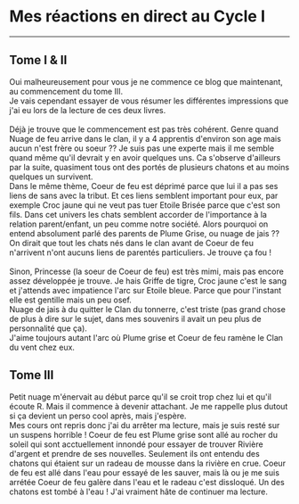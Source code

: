 # Mes réactions en direct au Cycle I

------

## Tome I & II
Oui malheureusement pour vous je ne commence ce blog que maintenant, au commencement du tome III.<br>
Je vais cependant essayer de vous résumer les différentes impressions que j'ai eu lors de la lecture de ces deux livres.<br>
<br>
Déjà je trouve que le commencement est pas très cohérent. Genre quand Nuage de feu arrive dans le clan, il y a 4 apprentis d'environ son age mais aucun n'est frère ou soeur ?? Je suis pas une experte mais il me semble quand même qu'il devrait y en avoir quelques uns. Ca s'observe d'ailleurs par la suite, quasiment tous ont des portés de plusieurs chatons et au moins quelques un survivent.<br>
Dans le même thème, Coeur de feu est déprimé parce que lui il a pas ses liens de sans avec la tribut. Et ces liens semblent important pour eux, par exemple Croc jaune qui ne veut pas tuer Etoile Brisée parce que c'est son fils. Dans cet univers les chats semblent accorder de l'importance à la relation parent/enfant, un peu comme notre société. Alors pourquoi on entend absolument parlé des parents de Plume Grise, ou nuage de jais ?? On dirait que tout les chats nés dans le clan avant de Coeur de feu n'arrivent n'ont aucuns liens de parentés particuliers. Je trouve ça fou !<br>
<br>
Sinon, Princesse (la soeur de Coeur de feu) est très mimi, mais pas encore assez développée je trouve. Je hais Griffe de tigre, Croc jaune c'est le sang et j'attends avec impatience l'arc sur Etoile bleue. Parce que pour l'instant elle est gentille mais un peu osef.<br>
Nuage de jais à du quitter le Clan du tonnerre, c'est triste (pas grand chose de plus à dire sur le sujet, dans mes souvenirs il avait un peu plus de personnalité que ça). <br> 
J'aime toujours autant l'arc où Plume grise et Coeur de feu ramène le Clan du vent chez eux.

## Tome III
Petit nuage m'énervait au début parce qu'il se croit trop chez lui et qu'il écoute R. Mais il commence à devenir attachant. Je me rappelle plus dutout si ça devient un perso cool après, mais j'espère.<br>
Mes cours ont repris donc j'ai du arrêter ma lecture, mais je suis resté sur un suspens horrible ! Coeur de feu est Plume grise sont allé au rocher du soleil qui sont acctuellement innondé pour essayer de trouver Rivière d'argent et prendre de ses nouvelles. Seulement ils ont entendu des chatons qui étaient sur un radeau de mousse dans la rivière en crue. Coeur de feu est allé dans l'eau pour essayé de les sauver, mais là ou je me suis arrétée Coeur de feu galère dans l'eau et le radeau c'est dissloqué. Un des chatons est tombé à l'eau ! J'ai vraiment hâte de continuer ma lecture.<br>
